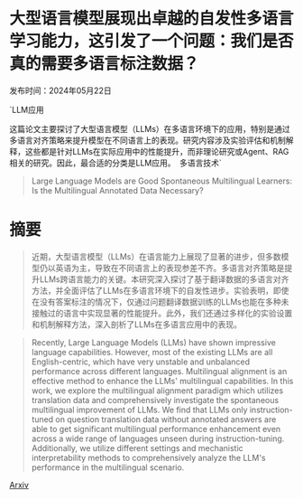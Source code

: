 # 大型语言模型展现出卓越的自发性多语言学习能力，这引发了一个问题：我们是否真的需要多语言标注数据？

发布时间：2024年05月22日

`LLM应用

这篇论文主要探讨了大型语言模型（LLMs）在多语言环境下的应用，特别是通过多语言对齐策略来提升模型在不同语言上的表现。研究内容涉及实验评估和机制解释，这些都是针对LLMs在实际应用中的性能提升，而非理论研究或Agent、RAG相关的研究。因此，最合适的分类是LLM应用。` `多语言技术`

> Large Language Models are Good Spontaneous Multilingual Learners: Is the Multilingual Annotated Data Necessary?

# 摘要

> 近期，大型语言模型（LLMs）在语言能力上展现了显著的进步，但多数模型仍以英语为主，导致在不同语言上的表现参差不齐。多语言对齐策略是提升LLMs跨语言能力的关键。本研究深入探讨了基于翻译数据的多语言对齐方法，并全面评估了LLMs在多语言环境下的自发性进步。实验表明，即使在没有答案标注的情况下，仅通过问题翻译数据训练的LLMs也能在多种未接触过的语言中实现显著的性能提升。此外，我们还通过多样化的实验设置和机制解释方法，深入剖析了LLMs在多语言应用中的表现。

> Recently, Large Language Models (LLMs) have shown impressive language capabilities. However, most of the existing LLMs are all English-centric, which have very unstable and unbalanced performance across different languages. Multilingual alignment is an effective method to enhance the LLMs' multilingual capabilities. In this work, we explore the multilingual alignment paradigm which utilizes translation data and comprehensively investigate the spontaneous multilingual improvement of LLMs. We find that LLMs only instruction-tuned on question translation data without annotated answers are able to get significant multilingual performance enhancement even across a wide range of languages unseen during instruction-tuning. Additionally, we utilize different settings and mechanistic interpretability methods to comprehensively analyze the LLM's performance in the multilingual scenario.

[Arxiv](https://arxiv.org/abs/2405.13816)